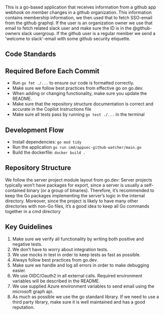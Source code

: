 This is a go-based application that receives information from a github app webhook on member changes in a github organization. This information contains membership information, we then used that to fetch SSO-email from the github graphql. If the user is an organization owner we use that email to fetch related slack user and make sure the ID is in the @github-owners slack usergroup. If the github user is a regular member we send a 'welcome to slack'-email with some github security etiquette.

## Code Standards

## Required Before Each Commit
- Run `go fmt ./...` to ensure our code is formatted correctly.
- Make sure we follow best practices from effective go on go.dev.
- When adding or changing functionality, make sure you update the README.
- Make sure that the repository structure documentation is correct and accurate in the Copilot Instructions file
- Make sure all tests pass by running `go test ./...` in the terminal

## Development Flow
- Install dependencies: `go mod tidy`
- Run the application `go run cmd/appsec-github-watcher/main.go`
- Build the dockerfile: `docker build .`

## Repository Structure
We follow the server project module layout from go.dev: Server projects typically won’t have packages for export, since a server is usually a self-contained binary (or a group of binaries). Therefore, it’s recommended to keep the Go packages implementing the server’s logic in the internal directory. Moreover, since the project is likely to have many other directories with non-Go files, it’s a good idea to keep all Go commands together in a cmd directory

## Key Guidelines
1. Make sure we verify all functionality by writing both positive and negative tests.
2. We don't have to worry about integration tests.
3. We use mocks in test in order to keep tests as fast as possible.
4. Always follow best practices from go.dev.
5. Make sure we handle and log all errors in order to make debugging easier.
6. We use OIDC/Oauth2 in all external calls. Required environment variables will be described in the README.
7. We use supplied Azure environment variables to send email using the microsoft graph api.
8. As much as possible we use the go standard library. If we need to use a third party library, make sure it is well maintained and has a good reputation.